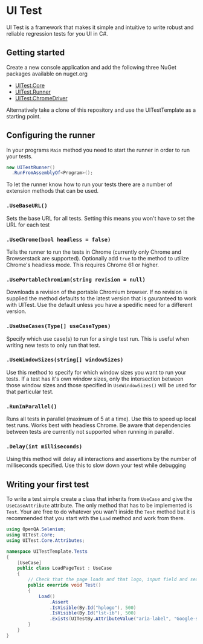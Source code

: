 # UI Test
UI Test is a framework that makes it simple and intuitive to write robust and reliable regression tests for you UI in C#.

## Getting started
Create a new console application and add the following three NuGet packages available on nuget.org
- [UITest.Core](https://www.nuget.org/packages/UITest.Core/)
- [UITest.Runner](https://www.nuget.org/packages/UITest.Runner/)
- [UITest.ChromeDriver](https://www.nuget.org/packages/UITest.ChromeDriver/)

Alternatively take a clone of this repository and use the UITestTemplate as a starting point.

## Configuring the runner
In your programs `Main` method you need to start the runner in order to run your tests.

```csharp
new UITestRunner()
  .RunFromAssemblyOf<Program>();
```

To let the runner know how to run your tests there are a number of extension methods that can be used.

### `.UseBaseURL()`
Sets the base URL for all tests. Setting this means you won't have to set the URL for each test

### `.UseChrome(bool headless = false)`
Tells the runner to run the tests in Chrome (currently only Chrome and Browserstack are supported). Optionally add `true` to the method to utilize Chrome's headless mode. This requires Chrome 61 or higher.

### `.UsePortableChromium(string revision = null)`
Downloads a revision of the portable Chromium browser. If no revision is supplied the method defaults to the latest version that is gauranteed to work with UITest. Use the default unless you have a spedific need for a different version.

### `.UseUseCases(Type[] useCaseTypes)`
Specify which use case(s) to run for a single test run. This is useful when writing new tests to only run that test.

### `.UseWindowSizes(string[] windowSizes)`
Use this method to specify for which window sizes you want to run your tests. If a test has it's own window sizes, only the intersection between those window sizes and those specified in `UseWindowSizes()` will be used for that particular test.

### `.RunInParallel()`
Runs all tests in parallel (maximum of 5 at a time). Use this to speed up local test runs. Works best with headless Chrome. Be aware that dependencies between tests are currently not supported when running in parallel.

### `.Delay(int milliseconds)`
Using this method will delay all interactions and assertions by the number of milliseconds specified. Use this to slow down your test while debugging

## Writing your first test
To write a test simple create a class that inherits from `UseCase` and give the `UseCaseAttribute` attribute. The only method that has to be implemented is `Test`.
Your are free to do whatever you wan't inside the `Test` method but it is recommended that you start with the `Load` method and work from there.

```csharp
using OpenQA.Selenium;
using UITest.Core;
using UITest.Core.Attributes;

namespace UITestTemplate.Tests
{
    [UseCase]
    public class LoadPageTest : UseCase
    {
        // Check that the page loads and that logo, input field and search button exists
        public override void Test()
        {
            Load()
                .Assert
                .IsVisible(By.Id("hplogo"), 500)
                .IsVisible(By.Id("lst-ib"), 500)
                .Exists(UITestBy.AttributeValue("aria-label", "Google-søgning"), 500); // replace with whatever the search button says in your language
        }
    }
}
```
